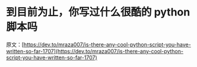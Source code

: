 # 到目前为止，你写过什么很酷的 python 脚本吗

原文：[https://dev.to/mraza007/is-there-any-cool-python-script-you-have-written-so-far-1707](https://dev.to/mraza007/is-there-any-cool-python-script-you-have-written-so-far-1707)